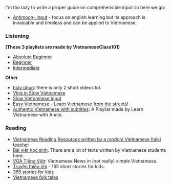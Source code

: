 I'm too lazy to write a proper guide on comprehensible input so here we go:

-   [Antimoon- Input](https://www.antimoon.com/how/input.htm) - focus on english learning but its approach is invaluable and timeless and can be applied to Vietnamese.

### Listening

**(These 3 playlists are made by VietnameseClass101)**

- [Absolute Beginner](https://www.youtube.com/playlist?list=PLunONiOw9GxL3KEhx7lTJbY8-COYXBkyK)
- [Beginner](https://www.youtube.com/playlist?list=PLunONiOw9GxLoQOkTELRyn8xUgY9MP_PR)
- [Intermediate](https://www.youtube.com/playlist?list=PLunONiOw9GxJqez21K_cBsNV4k_9dPg0U)

**Other**

- [holy phun](https://www.youtube.com/channel/UCBRTv26bFOoQvCsKluwuCDQ): there is only 2 short videos lol.
- [Vlog in Slow Vietnamese](https://www.youtube.com/playlist?list=PLW2Cgj7b_FvjiNUTa4GHRJz2H8SbncPCy)
- [Slow Vietnamese Input](https://www.youtube.com/playlist?list=PLW2Cgj7b_FviK9D0yZ6-n2R3WgeuZieTT)
- [Easy Vietnamese - Learn Vietnamese from the streets!](https://www.youtube.com/playlist?list=PLA5UIoabheFN8XxzGYrLkEDuhxESQ8kUr)
- [Authentic Vietnamese with subtitles](https://www.youtube.com/playlist?list=PLnVIHsBDulRMiCJThslqsejGhWlLEHGQ6): A Playlist made by Learn Vietnamese with Annie.

### Reading 

- [Vietnamese Reading Resources written by a random Vietnamese Italki teacher](http://easyvietnamese.weebly.com/reading)
- [Bài viết học sinh](https://tiengviethuchanh.wordpress.com/bai-viet-hoc-sinh/). There are a lot of texts written by Vietnamese students here.
- [VOA Tiếng Việt](https://www.voatiengviet.com/): Vietnamese News in (not really) simple Vietnamese.
- [Truyện thiếu nhi](https://tiengviethuchanh.wordpress.com/truyen-thieu-nhi/) - 165 short stories for kids.
- [365 stories for kids](https://truyenchobe.com/tag/1001-chuyen-ke-cho-be-truoc-gio-di-ngu)
- [Vietnamese folk tales](https://tiengviethuchanh.wordpress.com/truyen-co-tich/)




